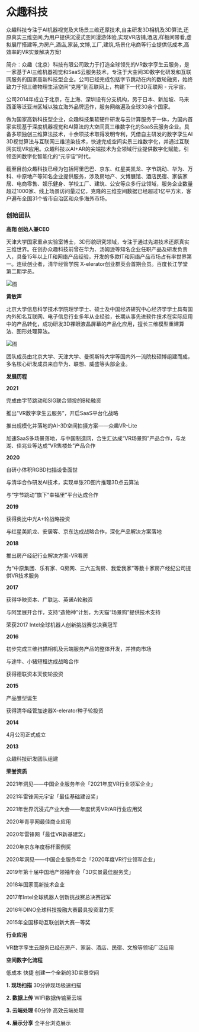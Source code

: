 # 众趣科技


众趣科技专注于AI机器视觉及大场景三维还原技术,自主研发3D相机及3D算法,还原真实三维空间,为用户提供沉浸式空间漫游体验,实现VR店铺,酒店,样板间带看,虚拟展厅搭建等,为房产,酒店,家装,文博,工厂,建筑,场景化电商等行业提供低成本,高效率的VR实景解决方案!

简介：众趣（北京）科技有限公司致力于打造全球领先的VR数字孪生云服务，是一家基于AI三维机器视觉和SaaS云服务技术，专注于大空间3D数字化研发和互联网服务的国家高新科技型企业。公司已经完成包括字节跳动在内的数轮融资，始终致力于把三维物理生活空间“克隆”到互联网上，构建下一代3D互联网 - 元宇宙。

公司2014年成立于北京，在上海、深圳设有分支机构，另于日本、新加坡、马来西亚等泛亚洲区域以独立海外品牌运作，服务网络遍及全球30余个国家。

做为国家高新科技型企业，众趣科技集软硬件研发与云计算服务于一体，为国内首家实现基于深度机器视觉和AI算法的大空间真三维数字化的SaaS云服务企业。具备多项独创三维算法技术，十余项技术取得发明专利，凭借自主研发的数字孪生AI 3D视觉算法与互联网三维渲染技术，快速完成空间实景三维数字化，并通过互联网实现VR应用。众趣科技以AI+AR的尖端技术为全领域行业提供数字化赋能，引领空间数字化智能化的“元宇宙”时代。

截至目前众趣科技已经为包括阿里巴巴、京东、红星美凯龙、字节跳动、华为、万科、中原地产等知名企业提供服务，涉及房地产、文博展馆、酒店民宿、家装家居、电商零售、娱乐健身、学校工厂、建筑、公安等众多行业领域，服务企业数量超过1000家、线上场景访问量过亿，克隆的三维空间数据已经超过1亿平方米，客户遍布全国31个省市自治区和众多海外市场。

### 创始团队

**高翔 创始人兼CEO**

天津大学国家重点实验室博士，3D形貌研究领域，专注于通过先进技术还原真实三维世界。在创办众趣科技前曾在华为、汤姆逊等知名企业任职产品及研发负责人，具备15年以上IT和网络产品经验，开发的多款IT和网络产品市场占有率世界第一。连续创业者，清华经管学院 X-elerator创业群英会首期会员。百度长江学堂第二期学员。

![图](http://www.3dnest.cn/template/default//img/about/about_td1.jpg)



**黄敏声**

北京大学信息科学技术学院理学学士、硕士及中国经济研究中心经济学学士具有国内外知名互联网、电子信息行业多年从业经验，长期从事先进软件技术在实际应用中的产品转化，成功研发3D裸眼液晶屏幕的产品化应用，擅长三维模型重建算法、图形处理算法。

![图](http://www.3dnest.cn/template/default//img/about/about_td3.jpg)

团队成员由北京大学、天津大学、曼彻斯特大学等国内外一流院校硕博组建而成，多名核心研发成员来自华为、联想、威盛等头部企业。



**发展历程**

**2021**

完成由字节跳动和SIG联合领投的B轮融资

推出“VR数字孪生云服务”，开启SaaS平台化战略

推出规模化并落地的AI-3D空间拍摄方案——众趣VR-Lite

加速SaaS多场景落地，与中国制造网，合生汇达成“VR场景购”产品合作，与龙湖、佳兆业等达成“VR售楼处”产品合作

**2020**

自研小体积RGBD扫描设备面世

与清华合作研发AI技术，实现单张2D图片推理3D点云算法

与“字节跳动”旗下“幸福里”平台达成合作

**2019**

获得奥比中光A+轮战略投资

与红星美凯龙、安居客、京东达成战略合作，深化产品解决方案落地

**2018**

推出房产经纪行业解决方案-VR看房

为“中原集团、乐有家、Q房网、三六五淘房、我爱我家”等数十家房产经纪公司提供VR技术服务

**2017**

获得华映资本、广联达、英诺A轮融资

与阿里展开合作，支持“造物神”计划，为天猫“场景购”提供技术支持

荣获2017 Intel全球机器人创新挑战赛总决赛冠军

**2016**

初步完成三维扫描相机及云端服务产品的整体开发，并推向市场

与途牛、小猪短租达成战略合作

获得德联资本天使轮投资

**2015**

产品雏型诞生

获得清华经管加速器X-elerator种子轮投资

**2014**

4月公司正式成立

**2013**

众趣科技研发团队组建

**荣誉资质**

2021年洞见——中国企业服务年会「2021年度VR行业领军企业」

2021年雷锋网元宇宙「最佳基础建设奖」

2021年世界沉浸式产业大会——年度优秀VR/AR行业应用奖

2020年青亭网最佳商业应用

2020年雷锋网「最佳VR新基建奖」

2020年京东年度标杆案例奖

2020年洞见——中国企业服务年会「2020年度VR行业领军企业」

2019年第十届中国地产领袖年会「3D实景最佳服务奖」

2018年国家高新技术企业

2017年Intel全球机器人创新挑战赛总决赛冠军

2016年DINO全球科技投融大赛最具投资潜力奖

2015年全国移动互联创新大赛一等奖

**行业应用**

VR数字孪生云服务已经在房产、家装、酒店、民宿、文旅等领域广泛应用

**空间数字化流程**

低成本 快捷 创建一个全新的3D实景空间

**1. 现场扫描**   30分钟现场极速扫描

**2. 数据上传**   WIFI数据传输至云端

**3. 云端处理**    60分钟 高效云端处理

**4. 展示分享**    全平台浏览展示


